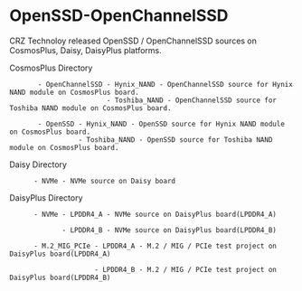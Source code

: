 # OpenSSD-OpenChannelSSD

CRZ Technoloy released OpenSSD / OpenChannelSSD sources on CosmosPlus, Daisy, DaisyPlus platforms.

CosmosPlus Directory

           - OpenChannelSSD - Hynix_NAND - OpenChannelSSD source for Hynix NAND module on CosmosPlus board.
                            - Toshiba_NAND - OpenChannelSSD source for Toshiba NAND module on CosmosPlus board.

           - OpenSSD - Hynix_NAND - OpenSSD source for Hynix NAND module on CosmosPlus board.
                     - Toshiba_NAND - OpenSSD source for Toshiba NAND module on CosmosPlus board.


Daisy Directory

          - NVMe - NVMe source on Daisy board


DaisyPlus Directory

          - NVMe - LPDDR4_A - NVMe source on DaisyPlus board(LPDDR4_A)

                 - LPDDR4_B - NVMe source on DaisyPlus board(LPDDR4_B)

          - M.2_MIG_PCIe - LPDDR4_A - M.2 / MIG / PCIe test project on DaisyPlus board(LPDDR4_A)      
		  
		                 - LPDDR4_B - M.2 / MIG / PCIe test project on DaisyPlus board(LPDDR4_B)